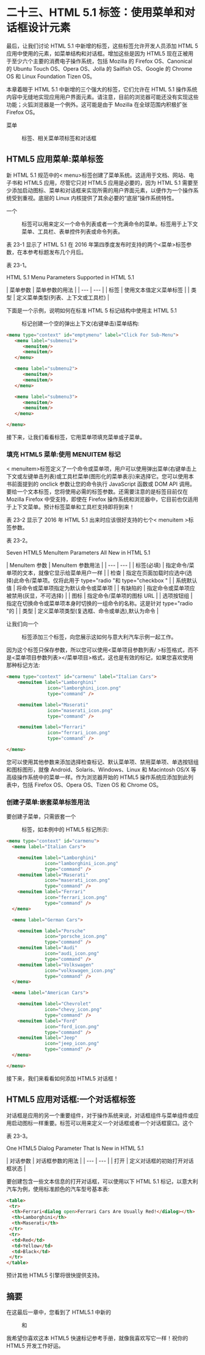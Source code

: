 # 二十三、HTML 5.1 标签：使用菜单和对话框设计元素

最后，让我们讨论 HTML 5.1 中新增的标签，这些标签允许开发人员添加 HTML 5 应用中使用的元素，如菜单结构和对话框。增加这些是因为 HTML5 现在正被用于至少六个主要的消费电子操作系统，包括 Mozilla 的 Firefox OS、Canonical 的 Ubuntu Touch OS、Opera OS、Jolla 的 Sailfish OS、Google 的 Chrome OS 和 Linux Foundation Tizen OS。

本章着眼于 HTML 5.1 中新增的三个强大的标签，它们允许在 HTML 5.1 操作系统内容中无缝地实现应用用户界面元素。请注意，目前的浏览器可能还没有实现这些功能；火狐浏览器是一个例外。这可能是由于 Mozilla 在全球范围内积极扩张 Firefox OS。

菜单

<menu>标签、相关菜单项标签和对话框<dialog>标签都是新的。您将了解如何使用这些标签，以及它们允许您将哪些内容添加到 HTML5 应用中，以用于消费电子产品，如智能手表、UHD iTV 电视机、电子书阅读器、平板电脑、笔记本电脑和智能手机。</dialog></menu>

## HTML5 应用菜单:菜单标签

新 HTML 5.1 规范中的< menu>标签创建了菜单系统。这适用于文档、网站、电子书和 HTML5 应用，尽管它只对 HTML5 应用是必要的，因为 HTML 5.1 需要至少添加启动图标、菜单和对话框来实现所需的用户界面元素，以便作为一个操作系统受到重视。底层的 Linux 内核提供了其余必要的“底层”操作系统特性。

一个

<menu>标签可以用来定义一个命令列表或者一个充满命令的菜单。标签用于上下文菜单、工具栏、表单控件列表或命令列表。</menu>



表 23-1 显示了 HTML 5.1 在 2016 年第四季度发布时支持的两个<菜单>标签参数，在本参考标题发布几个月后。

表 23-1。

HTML 5.1 Menu Parameters Supported in HTML 5.1

<colgroup><col> <col></colgroup> 
| 菜单参数 | 菜单参数的用法 |
| --- | --- |
| 标签 | 使用文本值定义菜单标签 |
| 类型 | 定义菜单类型(列表、上下文或工具栏) |

下面是一个示例，说明如何在标准 HTML 5 标记结构中使用主 HTML 5.1

<menu>标记创建一个空的弹出上下文(右键单击)菜单结构:</menu>

```html
<menu type="context" id="emptymenu" label="Click For Sub-Menu">
   <menu label="submenu1">
      <menuitem/>
      <menuitem/>
   </menu>

   <menu label="submenu2">
      <menuitem/>
      <menuitem/>
   </menu>

   <menu label="submenu3">
      <menuitem/>
      <menuitem/>
   </menu>

</menu>

```

接下来，让我们看看标签，它用菜单项填充菜单或子菜单。

### 填充 HTML5 菜单:使用 MENUITEM 标记

< menuitem>标签定义了一个命令或菜单项，用户可以使用弹出菜单(右键单击上下文或左键单击列表)或工具栏菜单(图形化的菜单表示)来选择它。您可以使用本书前面提到的 onclick 参数让您的命令执行 JavaScript 函数或 DOM API 调用。要给一个文本标签，您将使用必需的标签参数。还需要注意的是标签目前仅在 Mozilla Firefox 中受支持，即使在 Firefox 操作系统和浏览器中，它目前也仅适用于上下文菜单。预计标签菜单和工具栏支持即将到来！

表 23-2 显示了 2016 年 HTML 5.1 出来时应该很好支持的七个< menuitem >标签参数。

表 23-2。

Seven HTML5 MenuItem Parameters All New in HTML 5.1

<colgroup><col> <col></colgroup> 
| MenuItem 参数 | MenuItem 参数用法 |
| --- | --- |
| 标签(必填) | 指定命令/菜单项的文本，就像它显示给菜单用户一样 |
| 检查 | 指定在页面加载时应选中(选择)此命令/菜单项。仅将此用于 type="radio "和 type="checkbox " |
| 系统默认值 | 将命令或菜单项指定为默认命令或菜单项 |
| 有缺陷的 | 指定命令或菜单项应被禁用(灰显，不可选择) |
| 图标 | 指定命令/菜单项的图标 URL |
| 选项按钮组 | 指定在切换命令或菜单项本身时切换的一组命令的名称。这是针对 type="radio "的 |
| 类型 | 定义菜单项类型(复选框、命令或单选),默认为命令 |

让我们向一个

<menu>标签添加三个标签，向您展示这如何与意大利汽车示例一起工作。</menu>



因为这个标签只保存参数，所以您可以使用<菜单项目参数列表/ >标签格式，而不是<菜单项目参数列表></菜单项目>格式，这也是有效的标记，如果您喜欢使用那种标记方法:

```html
<menu type="context" id="carmenu" label="Italian Cars">
    <menuitem label="Lamborghini"
               icon="lamborghini_icon.png"
               type="command" />

    <menuitem label="Maserati"
               icon="maserati_icon.png"
               type="command" />

    <menuitem label="Ferrari"
               icon="ferrari_icon.png"
               type="command" />

</menu>

```

您可以使用其他参数来添加选择检查标记、默认菜单项、禁用菜单项、单选按钮组和图标图形，就像 Android、Solaris、Windows、Linux 和 Macintosh OS/X 等高级操作系统中的菜单一样。作为浏览器开始的 HTML5 操作系统应添加到此列表中，包括 Firefox OS、Opera OS、Tizen OS 和 Chrome OS。

### 创建子菜单:嵌套菜单标签用法

要创建子菜单，只需嵌套一个

<menu>标签，如本例中的 HTML5 标记所示:</menu>

```html
<menu type="context" id="carmenu">
  <menu label="Italian Cars">

    <menuitem label="Lamborghini"
              icon="lamborghini_icon.png"
              type="command" />
    <menuitem label="Maserati"
              icon="maserati_icon.png"
              type="command" />
    <menuitem label="Ferrari"
              icon="ferrari_icon.png"
              type="command" />
  </menu>

  <menu label="German Cars">

    <menuitem label="Porsche"
              icon="porsche_icon.png"
              type="command" />
    <menuitem label="Audi"
              icon="audi_icon.png"
              type="command" />
    <menuitem label="Volkswagen"
              icon="volkswagen_icon.png"
              type="command" />
  </menu>

  <menu label="American Cars">

    <menuitem label="Chevrolet"
              icon="chevy_icon.png"
              type="command" />
    <menuitem label="Ford"
              icon="ford_icon.png"
              type="command" />
    <menuitem label="Jeep"
              icon="jeep_icon.png"
              type="command" />
  </menu>

</menu>

```

接下来，我们来看看如何添加 HTML5 对话框！

## HTML5 应用对话框:一个对话框标签

对话框是应用的另一个重要组件，对于操作系统来说，对话框组件与菜单组件或应用启动图标一样重要。标签可以用来定义一个对话框或者一个对话框窗口。这个<dialog>元素允许开发者在文档、电子书、网页或应用中创建弹出对话框和模态对话框。目前支持这个 HTML 5.1 标签的浏览器包括 Opera 或 Chrome，但有趣的是，还没有 Firefox。表 23-3 显示了<对话框>标签(元素)当前支持的一个参数，它指定一个对话框最初是打开的。</dialog>

表 23-3。

One HTML5 Dialog Parameter That Is New in HTML 5.1

<colgroup><col> <col></colgroup> 
| 对话参数 | 对话框参数的用法 |
| --- | --- |
| 打开 | 定义对话框的初始打开对话框状态 |

要创建包含一些文本信息的打开对话框，可以使用以下 HTML 5.1 标记，以意大利汽车为例，使用标准颜色的汽车型号基本表:

```html
<table>
 <tr>
  <th>Ferrari<dialog open>Ferrari Cars Are Usually Red!</dialog></th>
  <th>Lamborghini</th>
  <th>Maserati</th>
 </tr>
 <tr>
  <td>Red</td>
  <td>Yellow</td>
  <td>Black</td>
 </tr>
</table>

```

预计其他 HTML5 引擎将很快提供支持。

## 摘要

在这最后一章中，您看到了 HTML5.1 中新的

<menu>和<dialog>标签支持，用于为即将到来的 HTML 5 操作系统爆炸定义 HTML 5 应用组件，目前有六个操作系统正在使用中。您了解了

<menu>、和<dialog>标签，以及如何创建基本的菜单和对话框。</dialog></menu></dialog> </menu>

我希望你喜欢这本 HTML5 快速标记参考手册，就像我喜欢写它一样！祝你的 HTML5 开发工作好运。
